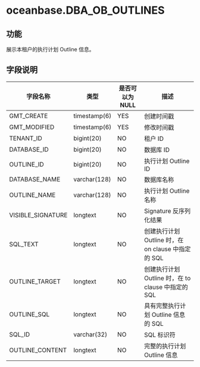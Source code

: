 # oceanbase.DBA_OB_OUTLINES
## 功能
展示本租户的执行计划 Outline 信息。
## 字段说明

| 字段名称 | 类型 | 是否可以为 NULL | 描述 |
| --- | --- | --- | --- |
| GMT_CREATE | timestamp(6) | YES | 创建时间戳 |
| GMT_MODIFIED | timestamp(6) | YES | 修改时间戳 |
| TENANT_ID | bigint(20) | NO | 租户 ID |
| DATABASE_ID | bigint(20) | NO | 数据库 ID |
| OUTLINE_ID | bigint(20) | NO | 执行计划 Outline ID |
| DATABASE_NAME | varchar(128) | NO | 数据库名称 |
| OUTLINE_NAME | varchar(128) | NO | 执行计划 Outline 名称 |
| VISIBLE_SIGNATURE | longtext | NO | Signature 反序列化结果 |
| SQL_TEXT | longtext | NO | 创建执行计划 Outline 时，在 on clause 中指定的 SQL |
| OUTLINE_TARGET | longtext | NO | 创建执行计划 Outline 时，在 to clause 中指定的 SQL |
| OUTLINE_SQL | longtext | NO | 具有完整执行计划 Outline 信息的 SQL |
| SQL_ID | varchar(32) | NO | SQL 标识符 |
| OUTLINE_CONTENT | longtext | NO | 完整的执行计划 Outline 信息 |
